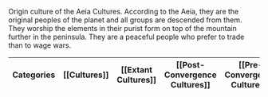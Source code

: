 Origin culture of the Aeia Cultures.
According to the Aeia, they are the original peoples of the planet and all groups are descended from them.
They worship the elements in their purist form on top of the mountain further in the peninsula.
They are a peaceful people who prefer to trade than to wage wars.

| Categories | [[Cultures]] | [[Extant Cultures]] | [[Post-Convergence Cultures]] | [[Pre-Convergence Cultures]] |
| ---------- | ------------ | ------------------- | ----------------------------- | ---------------------------- |
